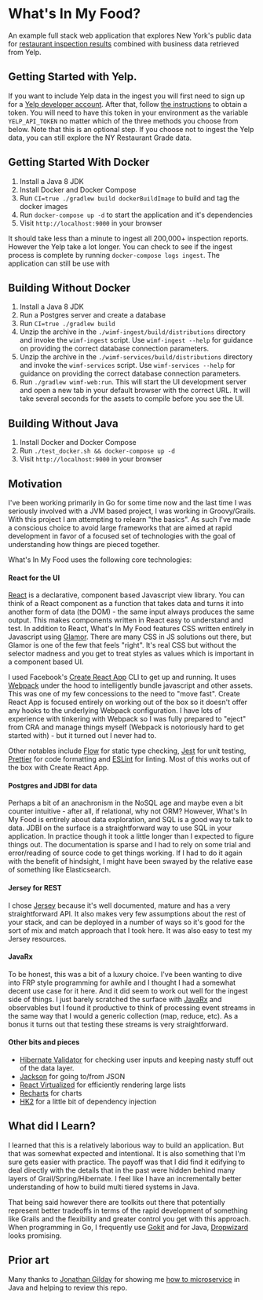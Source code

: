 # What's In My Food?

An example full stack web application that explores New York's public data for [restaurant inspection
results](https://data.cityofnewyork.us/Health/DOHMH-New-York-City-Restaurant-Inspection-Results/43nn-pn8j) combined with business data retrieved from Yelp.


## Getting Started with Yelp.

If you want to include Yelp data in the ingest you will first need to sign up for a [Yelp developer account](https://www.yelp.com/developers/documentation/v3). After that,
follow [the instructions](https://www.yelp.com/developers/documentation/v3/authentication) to obtain a token. You will need to have this token in your environment as the
variable `YELP_API_TOKEN` no matter which of the three methods you choose from below. Note that this is an optional step. If you choose not to ingest the Yelp data, you 
can still explore the NY Restaurant Grade data.

## Getting Started With Docker

  1. Install a Java 8 JDK
  2. Install Docker and Docker Compose
  3. Run `CI=true ./gradlew build dockerBuildImage` to build and tag the docker images
  4. Run `docker-compose up -d` to start the application and it's dependencies
  5. Visit `http://localhost:9000` in your browser

It should take less than a minute to ingest all 200,000+ inspection reports. However the Yelp take a lot longer. You can check to see if the ingest process is complete by running `docker-compose logs ingest`. The application
can still be use with

## Building Without Docker

  1. Install a Java 8 JDK
  2. Run a Postgres server and create a database
  3. Run `CI=true ./gradlew build`
  4. Unzip the archive in the `./wimf-ingest/build/distributions` directory and invoke the `wimf-ingest` script. Use `wimf-ingest --help` for guidance on providing the correct database connection parameters.
  5. Unzip the archive in the `./wimf-services/build/distributions` directory and invoke the `wimf-services` script. Use `wimf-services --help` for guidance on providing the correct database connection parameters.
  6. Run `./gradlew wimf-web:run`. This will start the UI development server and open a new tab in your default browser with the correct URL. It will take several seconds for the assets to compile before you see the UI.

## Building Without Java
  1. Install Docker and Docker Compose
  2. Run `./test_docker.sh && docker-compose up -d`
  3. Visit `http://localhost:9000` in your browser

## Motivation

I've been working primarily in Go for some time now and the last time I was seriously involved with a JVM based project, I was working in Groovy/Grails. With this project I am attempting to relearn "the basics". As
such I've made a conscious choice to avoid large frameworks that are aimed at rapid development in favor of a focused set of technologies with the goal of understanding how things are pieced together.

What's In My Food uses the following core technologies:

#### React for the UI

[React](https://facebook.github.io/react/) is a declarative, component based Javascript view library. You can think of a React component as a function that
takes data and turns it into another form of data (the DOM) - the same input always produces the same output. This makes components written in React easy to
understand and test. In addition to React, What's In My Food features CSS written entirely in Javascript using [Glamor](https://github.com/threepointone/glamor/tree/v3).
There are many CSS in JS solutions out there, but Glamor is one of the few that feels "right". It's real CSS but without the selector madness and you get
to treat styles as values which is important in a component based UI.

I used Facebook's [Create React App](https://github.com/facebookincubator/create-react-app/) CLI to get up and running. It uses [Webpack](https://webpack.js.org/) under the hood to
intelligently bundle javascript and other assets. This was one of my few concessions to the need to "move fast". Create React App is focused entirely on working out of the box so
it doesn't offer any hooks to the underlying Webpack configuration. I have lots of experience with tinkering with Webpack so I was fully prepared to "eject" from CRA and manage
things myself (Webpack is notoriously hard to get started with) - but it turned out I never had to.

Other notables include [Flow](https://flow.org/en/) for static type checking, [Jest](https://facebook.github.io/jest/) for unit testing, [Prettier](https://github.com/prettier/prettier)
for code formatting and [ESLint](http://eslint.org/) for linting. Most of this works out of the box with Create React App.

#### Postgres and JDBI for data

Perhaps a bit of an anachronism in the NoSQL age and maybe even a bit counter intuitive - after all, if relational, why not ORM? However, What's In My Food
is entirely about data exploration, and SQL is a good way to talk to data. JDBI on the surface is a straightforward way to use SQL in your application. In
practice though it took a little longer than I expected to figure things out. The documentation is sparse and I had to rely on some trial and error/reading of source code to
get things working. If I had to do it again with the benefit of hindsight, I might have been swayed by the relative ease of something like Elasticsearch.

#### Jersey for REST

I chose [Jersey](https://jersey.github.io/) because it's well documented, mature and has a very straightforward API. It also makes very few assumptions about
the rest of your stack, and can be deployed in a number of ways so it's good for the sort of mix and match approach that I took here. It was also easy to test my
Jersey resources.

#### JavaRx

To be honest, this was a bit of a luxury choice. I've been wanting to dive into FRP style programming for awhile and I thought I had a somewhat decent use case for it here. And it
did seem to work out well for the ingest side of things. I just barely scratched the surface with [JavaRx](https://github.com/ReactiveX/RxJava) and observables but I found it
productive to think of processing event streams in the same way that I would a generic collection (map, reduce, etc). As a bonus it turns out that testing these streams is very
straightforward.

#### Other bits and pieces

  - [Hibernate Validator](http://hibernate.org/validator/) for checking user inputs and keeping nasty stuff out of the data layer.
  - [Jackson](https://github.com/FasterXML/jackson) for going to/from JSON
  - [React Virtualized](https://github.com/bvaughn/react-virtualized) for efficiently rendering large lists
  - [Recharts](http://recharts.org/#/en-US/) for charts
  - [HK2](https://hk2-project.github.io/) for a little bit of dependency injection

## What did I Learn?

I learned that this is a relatively laborious way to build an application. But that was somewhat expected and intentional. It is also something that I'm sure gets easier with practice. The payoff was that I did find it edifying to deal directly with the details that in the past were hidden behind many layers of Grail/Spring/Hibernate. I feel like I have an incrementally better understanding of how to build multi tiered systems in Java.

That being said however there are toolkits out there that potentially represent better tradeoffs in terms of the rapid development of something like Grails and the flexibility and greater control you get with this approach. When programming in Go, I frequently use [Gokit](https://gokit.io/) and for Java, [Dropwizard](http://www.dropwizard.io/0.9.2/docs/) looks promising.

## Prior art

Many thanks to [Jonathan Gilday](https://github.com/gilday) for showing me [how to microservice](https://github.com/gilday/how-to-microservice) in Java and helping to review this repo.
